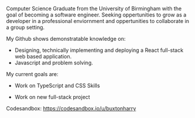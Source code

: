 Computer Science Graduate from the University of Birmingham with the goal of becoming a software engineer. Seeking oppertunities to grow as a developer in a professional enviornment and oppertunities to collaborate in a group setting.


My Github shows demonstratable knowledge on: 

- Designing, technically implementing and deploying a React full-stack web based application.
- Javascript and problem solving.

My current goals are: 

- Work on TypeScript and CSS Skills

- Work on new full-stack project


Codesandbox: https://codesandbox.io/u/buxtonharry
